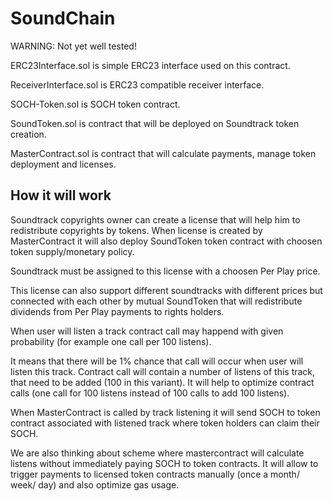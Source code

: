 # SoundChain


WARNING: Not yet well tested!


ERC23Interface.sol is simple ERC23 interface used on this contract.

ReceiverInterface.sol is ERC23 compatible receiver interface.

SOCH-Token.sol is SOCH token contract.

SoundToken.sol is contract that will be deployed on Soundtrack token creation.

MasterContract.sol is contract that will calculate payments, manage token deployment and licenses.


## How it will work

Soundtrack copyrights owner can create a license that will help him to redistribute copyrights by tokens.
When license is created by MasterContract it will also deploy SoundToken token contract with choosen token supply/monetary policy.

Soundtrack must be assigned to this license with a choosen Per Play price.

This license can also support different soundtracks with different prices but connected with each other by mutual SoundToken that will redistribute dividends from Per Play payments to rights holders.

When user will listen a track contract call may happend with given probability (for example one call per 100 listens).

It means that there will be 1% chance that call will occur when user will listen this track. Contract call will contain a number of listens of this track, that need to be added (100 in this variant). It will help to optimize contract calls (one call for 100 listens instead of 100 calls to add 100 listens).

When MasterContract is called by track listening it will send SOCH to token contract associated with listened track where token holders can claim their SOCH.

We are also thinking about scheme where mastercontract will calculate listens without immediately paying SOCH to token contracts. It will allow to trigger payments to licensed token contracts manually (once a month/ week/ day) and also optimize gas usage.
